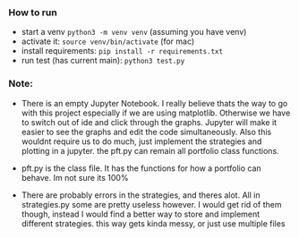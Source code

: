 ### How to run

- start a venv `python3 -m venv venv` (assuming you have venv)
- activate it: `source venv/bin/activate` (for mac)
- install requirements: `pip install -r requirements.txt`
- run test (has current main): `python3 test.py`

### Note:
- There is an empty Jupyter Notebook. I really believe thats the way to go with this project especially if we are using matplotlib. Otherwise we have to switch out of ide and click through the graphs. Jupyter will make it easier to see the graphs and edit the code simultaneously. Also this wouldnt require us to do much, just implement the strategies and plotting in a jupyter. the pft.py can remain all portfolio class functions.

- pft.py is the class file. It has the functions for how a portfolio can behave. Im not sure its 100%

- There are probably errors in the strategies, and theres alot. All in strategies.py some are pretty useless however. I would get rid of them though, instead I would find a better way to store and implement different strategies. this way gets kinda messy, or just use multiple files



